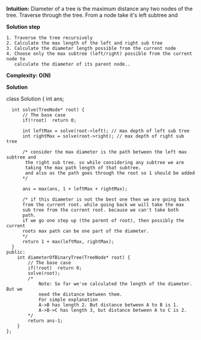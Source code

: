 **Intuition:**
   Diameter of a tree is the maximum distance any two nodes of the tree.
   Traverse through the tree. From a node take it's left subtree and 

**Solution step**
    
    1. Traverse the tree recursively
    2. Calculate the max length of the left and right sub tree
    3. Calculate the diameter length possible from the current node
    4. Choose only the max subtree (left/right) possible from the current node to
       calculate the diameter of its parent node..

**Complexity: O(N)**
  

**Solution**

  class Solution {
      int ans;
  
      int solve(TreeNode* root) {
          // The base case
          if(!root)  return 0;
  
          int leftMax = solve(root->left); // max depth of left sub tree
          int rightMax = solve(root->right); // max depth of right sub tree
  
          /* consider the max diameter is the path between the left max subtree and 
           the right sub tree. so while considering any subtree we are
           taking the max path length of that subtree.
           and also as the path goes through the root so 1 should be added
          */
  
          ans = max(ans, 1 + leftMax + rightMax);
  
          /* if this diameter is not the best one then we are going back
          from the current root. while going back we will take the max
          sub tree from the current root. because we can't take both
          path.
          if we go one step up (the parent of root), then possibly the current
          roots max path can be one part of the diameter.
          */
          return 1 + max(leftMax, rightMax);
      }
    public:
        int diameterOfBinaryTree(TreeNode* root) {
            // The base case
            if(!root)  return 0;
            solve(root);
            /*
                Note: So far we've calculated the length of the diameter. But we
                need the distance between them.
                For simple explanation
                A->B has length 2. But distance between A to B is 1.
                A->B->C has length 3, but distance between A to C is 2.
            */
            return ans-1;
        }
    };

